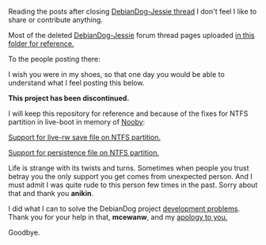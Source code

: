 Reading the posts after closing [DebianDog-Jessie thread](http://murga-linux.com/puppy/viewtopic.php?p=926138#926138) I don't feel I like to share or contribute anything.

Most of the deleted [DebianDog-Jessie](http://murga-linux.com/puppy/viewtopic.php?p=926601&sid=56dd49007ea414e6eeb5fba021fd2291#926601) forum thread pages uploaded [in this folder for reference.](https://github.com/MintPup/DebianDog-Wheezy/blob/master/deleted-pages/)

To the people posting there:

I wish you were in my shoes, so that one day you would be able to understand what I feel posting this below.

**This project has been discontinued.**

I will keep this repository for reference and because of the fixes for NTFS partition in live-boot in memory of [Nooby](http://murga-linux.com/puppy/viewtopic.php?p=926247#926247):

[Support for live-rw save file on NTFS partition.](https://github.com/MintPup/DebianDog-Wheezy/commit/a9d2875fffda59f81940629fb9825b93a599779e)

[Support for persistence file on NTFS partition.](https://github.com/MintPup/DebianDog-Wheezy/commit/e2eb061df78b96429ac0c2f2d7740f05216d6748)

Life is strange with its twists and turns. Sometimes when people you trust betray you the only support you get comes from unexpected person. And I must admit I was quite rude to this person few times in the past. Sorry about that and thank you **anikin**.


I did what I can to solve the DebianDog project [development problems](http://murga-linux.com/puppy/viewtopic.php?p=946630#946630).
Thank you for your help in that, **mcewanw**, and my [apology to you.](http://murga-linux.com/puppy/viewtopic.php?p=946622#946622)

Goodbye.
